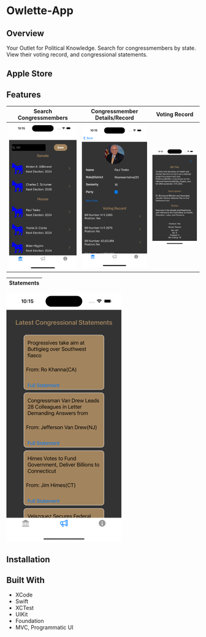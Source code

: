 # Owlette-App

## Overview

Your Outlet for Political Knowledge. Search for congressmembers by state. View their voting record, and congressional statements.

## Apple Store

## Features 

Search Congressmembers | Congressmember Details/Record | Voting Record          
---------------------- | ----------------------------- | -----------------------   
![Search](Owlette-App/Owlette-App/Assets.xcassets/AppFeatureImages/Owlette-Search.png) | ![Details](Owlette-App/Owlette-App/Assets.xcassets/AppFeatureImages/Owlette-MemberAndRecord.png) | ![Voting](Owlette-App/Owlette-App/Assets.xcassets/AppFeatureImages/Owlette-RecordDetails.png)


Statements |
---------- |
![Statements](Owlette-App/Owlette-App/Assets.xcassets/AppFeatureImages/Owlette-Statements.png)

## Installation

## Built With

* XCode
* Swift
* XCTest
* UIKit
* Foundation
* MVC, Programmatic UI
